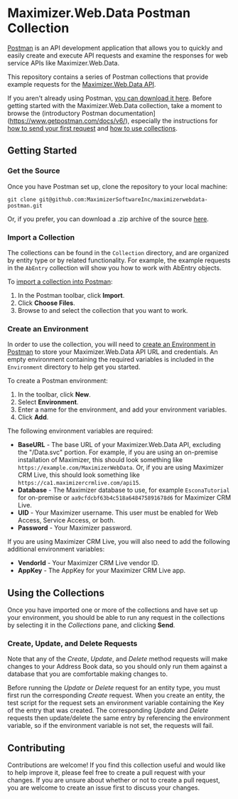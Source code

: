 # Maximizer.Web.Data Postman Collection

[Postman](https://www.getpostman.com/postman) is an API development application that allows you to quickly and easily create and execute API requests and examine the responses for web service APIs like Maximizer.Web.Data.

This repository contains a series of Postman collections that provide example requests for the [Maximizer.Web.Data API](https://developer.maximizer.com/doc/maximizerwebdata).

If you aren't already using Postman, [you can download it here](https://www.getpostman.com/postman). Before getting started with the Maximizer.Web.Data collection, take a moment to browse the (introductory Postman documentation](https://www.getpostman.com/docs/v6/), especially the instructions for [how to send your first request](https://www.getpostman.com/docs/v6/postman/launching_postman/sending_the_first_request) and [how to use collections](https://www.getpostman.com/docs/v6/postman/collections/intro_to_collections).

## Getting Started

### Get the Source

Once you have Postman set up, clone the repository to your local machine:
```
git clone git@github.com:MaximizerSoftwareInc/maximizerwebdata-postman.git
```

Or, if you prefer, you can download a .zip archive of the source [here](https://github.com/MaximizerSoftwareInc/maximizerwebdata-postman/archive/master.zip).

### Import a Collection

The collections can be found in the `Collection` directory, and are organized by entity type or by related functionality. For example, the example requests in the `AbEntry` collection will show you how to work with AbEntry objects.

To [import a collection into Postman](https://www.getpostman.com/docs/postman/collections/data_formats):
1. In the Postman toolbar, click **Import**.
2. Click **Choose Files**.
2. Browse to and select the collection that you want to work.

### Create an Environment

In order to use the collection, you will need to [create an Environment in Postman](https://www.getpostman.com/docs/postman/environments_and_globals/manage_environments) to store your Maximizer.Web.Data API URL and credentials. An empty environment containing the required variables is included in the `Environment` directory to help get you started.

To create a Postman environment:
1. In the toolbar, click **New**.
2. Select **Environment**.
3. Enter a name for the environment, and add your environment variables.
4. Click **Add**.

The following environment variables are required:
- **BaseURL** - The base URL of your Maximizer.Web.Data API, excluding the "/Data.svc" portion. For example, if you are using an on-premise installation of Maximizer, this should look something like `https://example.com/MaximizerWebData`. Or, if you are using Maximizer CRM Live, this should look something like `https://ca1.maximizercrmlive.com/api15`.
- **Database** - The Maximizer database to use, for example `EsconaTutorial` for on-premise or `aa9cfdcbf63b4c518a648475891678d6` for Maximizer CRM Live.
- **UID** - Your Maximizer username. This user must be enabled for Web Access, Service Access, or both.
- **Password** - Your Maximizer password.

If you are using Maximizer CRM Live, you will also need to add the following additional environment variables:
- **VendorId** - Your Maximizer CRM Live vendor ID.
- **AppKey** - The AppKey for your Maximizer CRM Live app.

## Using the Collections

Once you have imported one or more of the collections and have set up your environment, you should be able to run any request in the collections by selecting it in the *Collections* pane, and clicking **Send**.

### Create, Update, and Delete Requests

Note that any of the *Create*, *Update*, and *Delete* method requests will make changes to your Address Book data, so you should only run them against a database that you are comfortable making changes to.

Before running the *Update* or *Delete* request for an entity type, you must first run the corresponding *Create* request. When you create an entity, the test script for the request sets an environment variable containing the Key of the entry that was created. The corresponding *Update* and *Delete* requests then update/delete the same entry by referencing the environment variable, so if the environment variable is not set, the requests will fail.

## Contributing

Contributions are welcome! If you find this collection useful and would like to help improve it, please feel free to create a pull request with your changes. If you are unsure about whether or not to create a pull request, you are welcome to create an issue first to discuss your changes.
